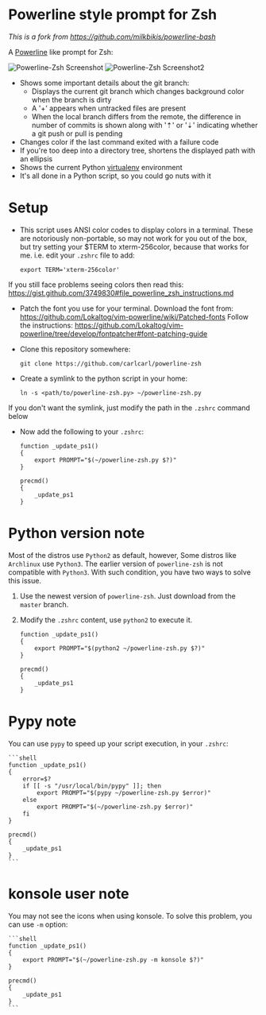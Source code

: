 Powerline style prompt for Zsh
===============================

*This is a fork from https://github.com/milkbikis/powerline-bash*

A [Powerline](https://github.com/Lokaltog/vim-powerline) like prompt for Zsh:

![Powerline-Zsh Screenshot](http://i.minus.com/ibwmGKYty2C5ua.png)
![Powerline-Zsh Screenshot2](http://i.minus.com/ibf0sE76zXU4dO.png)

*  Shows some important details about the git branch:
    *  Displays the current git branch which changes background color when the branch is dirty
    *  A '+' appears when untracked files are present
    *  When the local branch differs from the remote, the difference in number of commits is shown along with '⇡' or '⇣' indicating whether a git push or pull is pending
*  Changes color if the last command exited with a failure code
*  If you're too deep into a directory tree, shortens the displayed path with an ellipsis
*  Shows the current Python [virtualenv](http://www.virtualenv.org/) environment
*  It's all done in a Python script, so you could go nuts with it

# Setup

* This script uses ANSI color codes to display colors in a terminal. These are notoriously non-portable, so may not work for you out of the box, but try setting your $TERM to xterm-256color, because that works for me.
i.e. edit your `.zshrc` file to add:

    ```shell
    export TERM='xterm-256color'
    ```

If you still face problems seeing colors then read this: https://gist.github.com/3749830#file_powerline_zsh_instructions.md

* Patch the font you use for your terminal.
Download the font from: https://github.com/Lokaltog/vim-powerline/wiki/Patched-fonts
Follow the instructions: https://github.com/Lokaltog/vim-powerline/tree/develop/fontpatcher#font-patching-guide


* Clone this repository somewhere:

    ```shell
    git clone https://github.com/carlcarl/powerline-zsh
    ```

* Create a symlink to the python script in your home:
   
    ```shell
    ln -s <path/to/powerline-zsh.py> ~/powerline-zsh.py
    ```

If you don't want the symlink, just modify the path in the `.zshrc` command below

* Now add the following to your `.zshrc`:

    ```shell
    function _update_ps1()
    {
        export PROMPT="$(~/powerline-zsh.py $?)"
    }

    precmd()
    {
        _update_ps1
    }
    ```

# Python version note

Most of the distros use `Python2` as default, however, Some distros like `Archlinux` use `Python3`. The earlier version of `powerline-zsh` is not compatible with `Python3`. With such condition, you have two ways to solve this issue.

1. Use the newest version of `powerline-zsh`. Just download from the `master` branch.
2. Modify the `.zshrc` content, use `python2` to execute it.

    ```shell
    function _update_ps1()
    {
        export PROMPT="$(python2 ~/powerline-zsh.py $?)"
    }

    precmd()
    {
        _update_ps1
    }
    ```


# Pypy note

You can use `pypy` to speed up your script execution, in your `.zshrc`:


    ```shell
    function _update_ps1()
    {
        error=$?
        if [[ -s "/usr/local/bin/pypy" ]]; then
            export PROMPT="$(pypy ~/powerline-zsh.py $error)"
        else
            export PROMPT="$(~/powerline-zsh.py $error)"
        fi
    }

    precmd()
    {
        _update_ps1
    }
	```


# konsole user note

You may not see the icons when using konsole. To solve this problem, you can use `-m` option:

    ```shell
    function _update_ps1()
    {
        export PROMPT="$(~/powerline-zsh.py -m konsole $?)"
    }

    precmd()
    {
        _update_ps1
    }
	```

